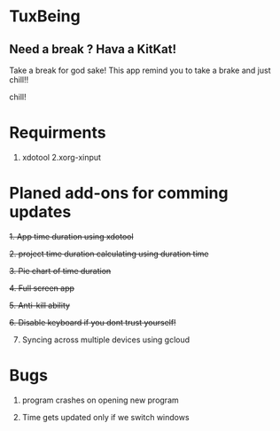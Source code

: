 # TuxBeing

## Need a break ? Hava a KitKat!


Take a break for god sake!
This app remind you to take a brake and just chill!!

chill!

# Requirments

1. xdotool
2.xorg-xinput


# Planed add-ons for comming updates

~~1. App time duration using xdotool~~

~~2. project time duration calculating using duration time~~

~~3. Pie chart of time duration~~

~~4. Full screen app~~

~~5. Anti-kill ability~~

~~6. Disable keyboard if you dont trust yourself!~~

7. Syncing across multiple devices using gcloud

# Bugs
1. program crashes on opening new program

2. Time gets updated only if we switch windows
